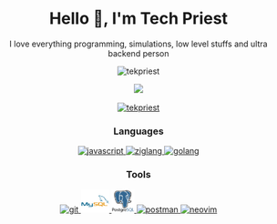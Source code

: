 <h1 align="center">Hello 👋, I'm Tech Priest</h1>
<p align="center">I love everything programming, simulations, low level stuffs
and ultra backend person</p>

<!-- <p align="center"> -->
<!--     <a href="https://tpriest.dev/"><img src="https://github.com/en1tan/en1tan/raw/main/me.svg?sanitize=true" alt="Me" height="70" /></a> -->
<!--     <a href="https://dev.to/x1k"><img src='https://github.com/en1tan/en1tan/raw/main/blog.svg?sanitize=true' alt="Blog" title="Blog" height='70'/></a> -->
<!--   <a href="https://github.com/en1tan"><img src='https://github.com/en1tan/en1tan/raw/main/projects.svg?sanitize=true' alt="Projects" title="Projects" height='70'/></a> -->
<!--   <a href="https://twitter.com/strae_dev"><img src='https://github.com/en1tan/en1tan/raw/main/tweets.svg?sanitize=true' alt="Tweets" title="Tweets" height='70'/></a> -->
<!--    <a href="https://instagram.com/strae_dev"><img src='https://github.com/en1tan/en1tan/raw/main/photos.svg?sanitize=true' alt="Photos" title="Photos" height='70'/></a> -->
<!--   <a href="https://github.com/sponsors/en1tan"><img src='https://github.com/en1tan/en1tan/raw/main/sponsor.svg?sanitize=true' alt="Sponsor" title="Sponsor" height='70'/></a> -->
<!-- </p> -->

<p align="center">
<img src="https://komarev.com/ghpvc/?username=tekpriest&label=Profile%20views&color=0e75b6&style=flat" alt="tekpriest" />
</p>

<p align="center">
<a href="https://github.com/ryo-ma/github-profile-trophy">
<img src="https://github-profile-trophy.vercel.app/?username=tekpriest&row=2&column=3" />
</a>
</p>

<p align="center"> <a href="https://twitter.com/tpryst" target="blank"><img src="https://img.shields.io/twitter/follow/tpryst?logo=twitter&style=for-the-badge" alt="tekpriest" /></a> </p>

<h3 align="center">Languages</h3>
<p align="center">
<a href="https://nodejs.org" target="_blank" rel="noreferrer"> <img src="https://upload.wikimedia.org/wikipedia/commons/9/99/Unofficial_JavaScript_logo_2.svg" alt="javascript" width="30" height="40"/> </a>
<a href="https://ziglang.org" target="_blank" rel="noreferrer"> <img src="https://www.svgrepo.com/show/374210/zig.svg" alt="ziglang" width="60" height="40"/> </a>
<a href="https://go.dev/" target="_blank" rel="noreferrer"> <img src="https://go.dev/images/go-logo-white.svg" alt="golang" width="40" height="40"/> </a>
</p>
<h3 align="center">Tools</h3>
<p align="center">
<a href="https://git-scm.com/" target="_blank" rel="noreferrer"> <img src="https://www.vectorlogo.zone/logos/git-scm/git-scm-icon.svg" alt="git" width="40" height="40"/> </a>
<a href="https://www.mysql.com/" target="_blank" rel="noreferrer"> <img src="https://raw.githubusercontent.com/devicons/devicon/master/icons/mysql/mysql-original-wordmark.svg" alt="mysql" width="50" height="40"/> </a>
<a href="https://www.postgresql.org" target="_blank" rel="noreferrer"> <img src="https://raw.githubusercontent.com/devicons/devicon/master/icons/postgresql/postgresql-original-wordmark.svg" alt="postgresql" width="40" height="40"/> </a>
<a href="https://postman.com" target="_blank" rel="noreferrer"> <img src="https://www.vectorlogo.zone/logos/getpostman/getpostman-icon.svg" alt="postman" width="40" height="40"/> </a>
<a href="https://neovim.io/" target="_blank" rel="noreferrer"> <img src="https://upload.wikimedia.org/wikipedia/commons/thumb/3/3a/Neovim-mark.svg/738px-Neovim-mark.svg.png?20150131093814" width="40" height="40" alt="neovim"/>
</a>

</p>

<!--<p align="center"><img align="center" src="https://github-readme-stats.vercel.app/api/top-langs?username=tekpriest&show_icons=true&locale=en&layout=compact" alt="tekpriest" /></p>-->

<!--<p align="center"><img align="center" src="https://github-readme-stats.vercel.app/api?username=tekpriest&show_icons=true&locale=en" alt="tekpriest" /></p>-->
